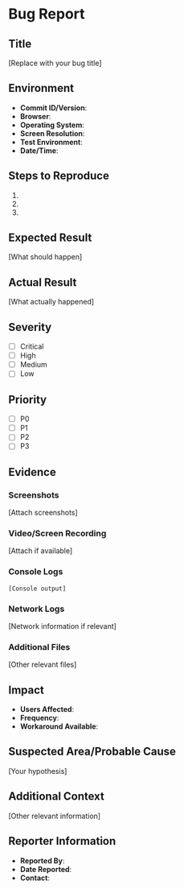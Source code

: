 # Bug Report

## Title

[Replace with your bug title]

## Environment

- **Commit ID/Version**:
- **Browser**:
- **Operating System**:
- **Screen Resolution**:
- **Test Environment**:
- **Date/Time**:

## Steps to Reproduce

1.
2.
3.

## Expected Result

[What should happen]

## Actual Result

[What actually happened]

## Severity

- [ ] Critical
- [ ] High
- [ ] Medium
- [ ] Low

## Priority

- [ ] P0
- [ ] P1
- [ ] P2
- [ ] P3

## Evidence

### Screenshots

[Attach screenshots]

### Video/Screen Recording

[Attach if available]

### Console Logs

```
[Console output]
```

### Network Logs

[Network information if relevant]

### Additional Files

[Other relevant files]

## Impact

- **Users Affected**:
- **Frequency**:
- **Workaround Available**:

## Suspected Area/Probable Cause

[Your hypothesis]

## Additional Context

[Other relevant information]

## Reporter Information

- **Reported By**:
- **Date Reported**:
- **Contact**:
